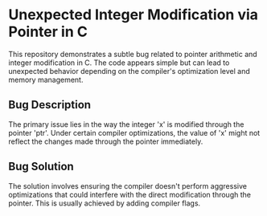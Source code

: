 # Unexpected Integer Modification via Pointer in C
This repository demonstrates a subtle bug related to pointer arithmetic and integer modification in C. The code appears simple but can lead to unexpected behavior depending on the compiler's optimization level and memory management.

## Bug Description
The primary issue lies in the way the integer 'x' is modified through the pointer 'ptr'. Under certain compiler optimizations, the value of 'x' might not reflect the changes made through the pointer immediately. 

## Bug Solution
The solution involves ensuring the compiler doesn't perform aggressive optimizations that could interfere with the direct modification through the pointer. This is usually achieved by adding compiler flags.